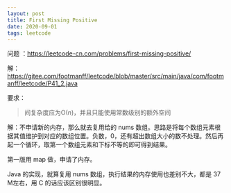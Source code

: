 ```yaml
---
layout: post
title: First Missing Positive
date: 2020-09-01
tags: leetcode
---
```


问题 ：https://leetcode-cn.com/problems/first-missing-positive/

解：https://gitee.com/footmanff/leetcode/blob/master/src/main/java/com/footmanff/leetcode/P41_2.java

要求：

> 间复杂度应为O(*n*)，并且只能使用常数级别的额外空间

<!-- more -->

解：不申请新的内存，那么就去复用给的 nums 数组。思路是将每个数组元素根据其值维护到对应的数组位置。负数，0，还有超出数组大小的数不处理。然后再起一个循环，取第一个数组元素和下标不等的即可得到结果。

第一版用 map 做，申请了内存。

Java 的实现，就算复用 nums 数组，执行结果的内存使用也差别不大，都是 37 M左右，用 C 的话应该区别很明显。

